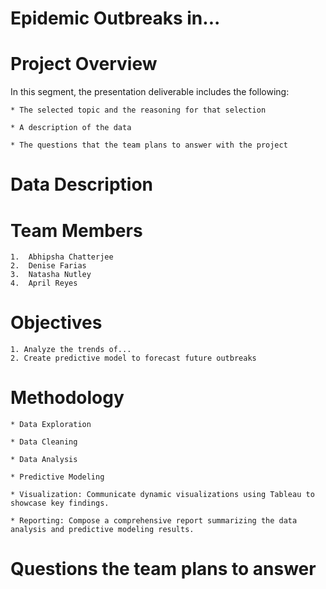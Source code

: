 # Epidemic Outbreaks in...

# Project Overview

In this segment, the presentation deliverable includes the following:

	* The selected topic and the reasoning for that selection 

	* A description of the data 
	
	* The questions that the team plans to answer with the project 


# Data Description


# Team Members
	1.  Abhipsha Chatterjee
	2.  Denise Farias
	3.  Natasha Nutley
	4.  April Reyes



# Objectives
	1. Analyze the trends of...
	2. Create predictive model to forecast future outbreaks
	


# Methodology
	* Data Exploration

	* Data Cleaning
	
	* Data Analysis
	
	* Predictive Modeling
	
	* Visualization: Communicate dynamic visualizations using Tableau to showcase key findings.
	
	* Reporting: Compose a comprehensive report summarizing the data analysis and predictive modeling results.



# Questions the team plans to answer


